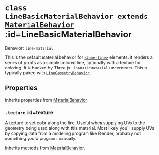 
# <code>class <b>LineBasicMaterialBehavior</b> extends [MaterialBehavior](MaterialBehavior.md)</code> :id=LineBasicMaterialBehavior

Behavior: `line-material`

This is the default material behavior for
[`<lume-line>`](../../../meshes/Line.md) elements. It renders a series of
points as a simple colored line, optionally with a texture for coloring. It is
backed by Three.js `LineBasicMaterial` underneath. This is typically paired with
[`LineGeometryBehavior`](../geometries/LineGeometryBehavior.md).

<live-code id="example"></live-code>
<script>
  example.content = lineExample
</script>

## Properties

Inherits properties from [MaterialBehavior](MaterialBehavior.md).


### <code>.<b>texture</b></code> :id=texture

A texture to set color along the line.
Useful when supplying UVs to the geometry being used along with this
material. Most likely you'll supply UVs by copying data from a modeling
program like Blender, probably not something you'd program manually.
        



Inherits methods from [MaterialBehavior](MaterialBehavior.md).


        